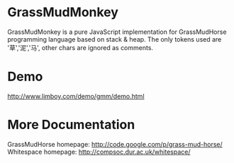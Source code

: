 GrassMudMonkey
========
GrassMudMonkey is a pure JavaScript implementation for GrassMudHorse programming language based on stack & heap. The only tokens used are '草','泥','马', other chars are ignored as comments. 


Demo
==================
http://www.limboy.com/demo/gmm/demo.html


More Documentation
==================
GrassMudHorse homepage: http://code.google.com/p/grass-mud-horse/
Whitespace homepage: http://compsoc.dur.ac.uk/whitespace/


